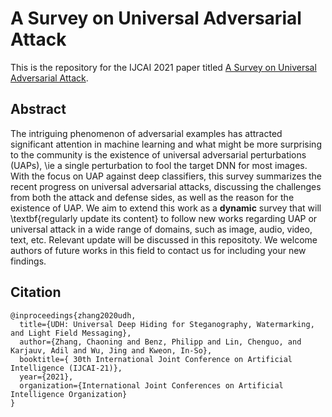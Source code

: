 # A Survey on Universal Adversarial Attack
This is the repository for the IJCAI 2021 paper titled [A Survey on Universal Adversarial Attack](https://arxiv.org/abs/2103.01498).

## Abstract
The intriguing phenomenon of adversarial examples has attracted significant attention in machine learning and what might be more surprising to the community is the existence of universal adversarial perturbations (UAPs), \ie a single perturbation to fool the target DNN for most images. With the focus on UAP against deep classifiers, this survey summarizes the recent progress on universal adversarial attacks, discussing the challenges from both the attack and defense sides, as well as the reason for the existence of UAP. We aim to extend this work as a $\textbf{dynamic}$ survey that will \textbf{regularly update its content} to follow new works regarding UAP or universal attack in a wide range of domains, such as image, audio, video, text, etc. Relevant update will be discussed in this repositoty. We welcome authors of future works in this field to contact us for including your new findings.



## Citation
```
@inproceedings{zhang2020udh,
  title={UDH: Universal Deep Hiding for Steganography, Watermarking, and Light Field Messaging},
  author={Zhang, Chaoning and Benz, Philipp and Lin, Chenguo, and Karjauv, Adil and Wu, Jing and Kweon, In-So},
  booktitle={ 30th International Joint Conference on Artificial Intelligence (IJCAI-21)},
  year={2021},
  organization={International Joint Conferences on Artificial Intelligence Organization}
}
```
